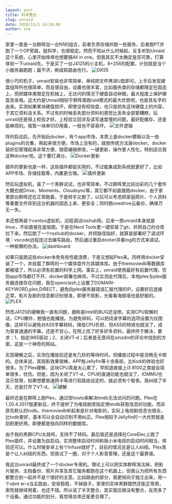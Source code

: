 ```yaml
---
layout: post
title: 科学整合
slug: unraid
date: 2020/11/3 14:26:00
author: ste
---
```


家里一直是一台群晖加一台N1的组合，前者负责存储并跑一些服务，后者跑PT并跑了一个OP旁路，挺科学，也很稳定。然而不知从什么时候起，反复听到Unraid这个系统，心里开始痒痒也想要搞All in one。但我其实不太确定是否可靠，打算体验一下unraid先，于是买了一台J4125的小主机，8+256的配置，计划就是当个小服务器跑跑；最不济，刷成软路由也行。
![GK55](./images/GK55.jpg)

很小巧的机子，unraid安装也非常简单，单纯把文件拷进U盘即可。上手后发现硬盘组阵列也很简单，而且很自由，设置也很丰富，比如服务类的存储都限定在固态上，而把媒体类限定在机械上，无访问的情况下硬盘自动休眠，最大程度上保护硬盘及省电。这大约是Unraid相较于群晖类跑raid模式的最大优势吧，也是其名字的由来。实测如果某块硬盘损坏，即使没有校验盘，也只是损失这块硬盘上的内容，于其它资料没关系。不过有的时候丢失部分资料的感觉比丢失全部更糟糕，玩unraid还是得上校验才好。上校验又回涉及读写速度慢的问题，最好配缓存，还是挺麻烦的。我暂一块单SSD用着，一般也不容易坏。
![文件逻辑](./images/files.png)

阵列启动后，先开始玩docker，有个app市场，本质上是docker模板以及一些plugins的合集，用起来很方便。市场上没有的，就按传统方法装docker。docker装好后管理起来非常方便，随意编辑修改，一键更新，操作更人性化，特别适合我这种docker党。这个要打满分。
![Docker更新](./images/docker-update.png)

插件的更新也是一样，这些插件都挺实用的，不过能集成到系统就更好了，比如APP市场、存储挂载等，内置更合理。
![插件更新](./images/update.png)

然后玩虚拟机，装了一个黑群试试，也非常简单。不过群晖里比较出彩的几个套件大概也就Drive、Moments、Cloudsync等，其它都不如直接跑docker。由于家里那台群晖还在正常跑着，于是转手又删了。以后可以考虑把家庭照片、个人资料等重要文件存到这台机器的固态上来，更安全；同时跑onedrive云备份，确保万无一失。

本还想再装个centos虚拟机，远程调试rsshub用。后来一想unraid本身就是linux，不如直接在底层跑。于是在Nerd Tools里一键安装了git，并把自己的仓库拉下来。然后跑了一个rsshub的docker，并把路径指好，就算是部署好了调试环境：vscode远程连过去编写路由，然后通过重启docker并看log的方式来调试，一种偷懒的办法。
![dashboard](./images/unraid.png)

如果只是跑这些docker未免有些性能浪费，于是又想起Plex来。同样用docker安装了一个，并挂载了群晖的一个媒体盘作为其媒体库。由于themoviedb等数据库都被墙了，所以必须有前置的科学上网。事实上，unraid使用最好有前置代理，否则app市场都打不开，docker部署也麻烦。不过实测走代理后，本地plex与plex服务器连接存在问题，我在openclash上设置了DOMAIN-KEYWORD,plex,DIRECT，避免向plex服务器错误汇报代理的IP。设置好后连接正常，影片及剧的信息都识别很准，即便不观影，光看看海报墙也是舒服的。
![PLEX](./images/plex.png)

然而J4125的硬解我一直有问题，据称是Intel的BUG还没修。实测CPU软解的话，CPU爆炸，勉强也能播放。为避免转码，可以把烧录字幕的选项设置为仅图像，这样可以避免对ASS字幕转码，降低CPU负担，但ASS的特效也就没了，成为普普通通的字幕。还是不甘心，在网上找了好多好多资料，最终终于解决，要求：1、指定i965驱动；2、关闭VT-d；后者是无意间在smzdm的评论中找到的方案，这是一个神奇的网站。

实现硬解之后，实测在播放前还是有几秒的等待时间，但播放过程中是流畅无卡顿的。总体来说，其观影效果很棒，APP胜Jellyfin等十余条街，比Kodi的体验也好很多。为了Plex硬解，这块CPU真是太心累了，早知道直接上i3 8100之类就会简单很多，忧伤。但是，因为关闭了VT-d，CPU的直通功能也就没了，IOMMU也显示禁用，如果想要直通网卡等进行软路由设定的，就必须有个取舍。我纠结了半天，还是打开了VT-d。
![硬解](./images/HWEC.png)

最终还是在群晖上跑Plex，通过改hosts来解决tmdb无法访问的问题。Plex在1.20.4.3517版更新后，终于提供了为电视剧库指定用tmdb获取信息的功能，而非原先默认的tvdb。themoviedb听起来是针对电影的，实际上电视剧信息也很全，比tvdb更好，基本可以全自动识别不用纠正。Plex相较于Jellyfin的一大优势就是刮削更好用，即便都是指向同样的数据库。

由于我的黑群CPU太弱鸡，支持不了转码。最后我还是选择在CoreElec上跑了Plex插件，并设置为自启动。实测整体启动时间和我小米电视的启动时间相当，体验还可以。什么时候安卓上有个Infuse就好了，目前的情况总是让人纠结。Plex真是个让人纠结的东西，但我试了一圈，对于个人影音管理，还是这个最靠谱。

我这台unraid最终成了一个docker专用机。理论上可以把实体群晖淘汰掉，把影片服务、文档备份、照片共享及其它服务都跑在这个机器上，但我认为把所有东西都整合到一起并不是个很好的主意。比如路由的部分，我更倾向于独立出来，用一个ubnt er-x当主路由，安安稳稳，不掉链子。家里的实体黑群既然还能正常用，索性就继续用着，也还不错。所以说了半天整合，其实我压根没有整合，反而多了个设备。通过功能的划分，我觉得总体还是更合理了。
